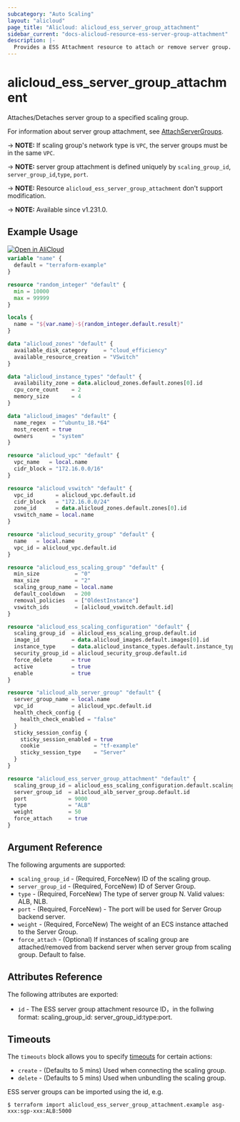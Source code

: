 ```yaml
---
subcategory: "Auto Scaling"
layout: "alicloud"
page_title: "Alicloud: alicloud_ess_server_group_attachment"
sidebar_current: "docs-alicloud-resource-ess-server-group-attachment"
description: |-
  Provides a ESS Attachment resource to attach or remove server group.
---
```


# alicloud_ess_server_group_attachment

Attaches/Detaches server group to a specified scaling group.

For information about  server group attachment, see [AttachServerGroups](https://www.alibabacloud.com/help/en/auto-scaling/developer-reference/api-attachservergroups).

-> **NOTE:** If scaling group's network type is `VPC`, the server groups must be in the same `VPC`.

-> **NOTE:** server group attachment is defined uniquely by `scaling_group_id`, `server_group_id`,`type`, `port`.

-> **NOTE:** Resource `alicloud_ess_server_group_attachment` don't support modification.

-> **NOTE:** Available since v1.231.0.

## Example Usage

<div style="display: block;margin-bottom: 40px;"><div class="oics-button" style="float: right;position: absolute;margin-bottom: 10px;">
  <a href="https://api.aliyun.com/api-tools/terraform?resource=alicloud_ess_server_group_attachment&exampleId=da1e6d66-3f6c-c05b-afd7-6e23f858715a82a5acf3&activeTab=example&spm=docs.r.ess_server_group_attachment.0.da1e6d663f&intl_lang=EN_US" target="_blank">
    <img alt="Open in AliCloud" src="https://img.alicdn.com/imgextra/i1/O1CN01hjjqXv1uYUlY56FyX_!!6000000006049-55-tps-254-36.svg" style="max-height: 44px; max-width: 100%;">
  </a>
</div></div>

```terraform
variable "name" {
  default = "terraform-example"
}

resource "random_integer" "default" {
  min = 10000
  max = 99999
}

locals {
  name = "${var.name}-${random_integer.default.result}"
}

data "alicloud_zones" "default" {
  available_disk_category     = "cloud_efficiency"
  available_resource_creation = "VSwitch"
}

data "alicloud_instance_types" "default" {
  availability_zone = data.alicloud_zones.default.zones[0].id
  cpu_core_count    = 2
  memory_size       = 4
}

data "alicloud_images" "default" {
  name_regex  = "^ubuntu_18.*64"
  most_recent = true
  owners      = "system"
}

resource "alicloud_vpc" "default" {
  vpc_name   = local.name
  cidr_block = "172.16.0.0/16"
}

resource "alicloud_vswitch" "default" {
  vpc_id       = alicloud_vpc.default.id
  cidr_block   = "172.16.0.0/24"
  zone_id      = data.alicloud_zones.default.zones[0].id
  vswitch_name = local.name
}

resource "alicloud_security_group" "default" {
  name   = local.name
  vpc_id = alicloud_vpc.default.id
}

resource "alicloud_ess_scaling_group" "default" {
  min_size           = "0"
  max_size           = "2"
  scaling_group_name = local.name
  default_cooldown   = 200
  removal_policies   = ["OldestInstance"]
  vswitch_ids        = [alicloud_vswitch.default.id]
}

resource "alicloud_ess_scaling_configuration" "default" {
  scaling_group_id  = alicloud_ess_scaling_group.default.id
  image_id          = data.alicloud_images.default.images[0].id
  instance_type     = data.alicloud_instance_types.default.instance_types[0].id
  security_group_id = alicloud_security_group.default.id
  force_delete      = true
  active            = true
  enable            = true
}

resource "alicloud_alb_server_group" "default" {
  server_group_name = local.name
  vpc_id            = alicloud_vpc.default.id
  health_check_config {
    health_check_enabled = "false"
  }
  sticky_session_config {
    sticky_session_enabled = true
    cookie                 = "tf-example"
    sticky_session_type    = "Server"
  }
}

resource "alicloud_ess_server_group_attachment" "default" {
  scaling_group_id = alicloud_ess_scaling_configuration.default.scaling_group_id
  server_group_id  = alicloud_alb_server_group.default.id
  port             = 9000
  type             = "ALB"
  weight           = 50
  force_attach     = true
}
```

## Argument Reference

The following arguments are supported:

* `scaling_group_id` - (Required, ForceNew) ID of the scaling group.
* `server_group_id` - (Required, ForceNew) ID of Server Group.
* `type` - (Required, ForceNew) The type of server group N. Valid values: ALB, NLB.
* `port` - (Required, ForceNew) - The port will be used for Server Group backend server.
* `weight` - (Required, ForceNew) The weight of an ECS instance attached to the Server Group.
* `force_attach` - (Optional) If instances of scaling group are attached/removed from backend server when
  server group from scaling group. Default to false.

## Attributes Reference

The following attributes are exported:

* `id` - The ESS server group attachment resource ID，in the follwing format: scaling_group_id:
  server_group_id:type:port.

## Timeouts

The `timeouts` block allows you to specify [timeouts](https://www.terraform.io/docs/configuration-0-11/resources.html#timeouts) for certain actions:

* `create` - (Defaults to 5 mins) Used when connecting the scaling group.
* `delete` - (Defaults to 5 mins) Used when unbundling the scaling group.


ESS server groups can be imported using the id, e.g.

```shell
$ terraform import alicloud_ess_server_group_attachment.example asg-xxx:sgp-xxx:ALB:5000 
```

